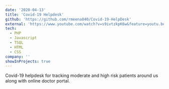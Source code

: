 ```yaml
---
date: '2020-04-13'
title: 'Covid-19 Helpdesk'
github: 'https://github.com/rmeena840/Covid-19-HelpDesk'
external: 'https://www.youtube.com/watch?v=s9ivtzkpK6w&feature=youtu.be'
tech:
  - PHP
  - Javascript
  - TSQL
  - HTML
  - CSS
company: ''
showInProjects: true
---
```


Covid-19 helpdesk for tracking moderate and high risk patients around us along with online doctor portal.
